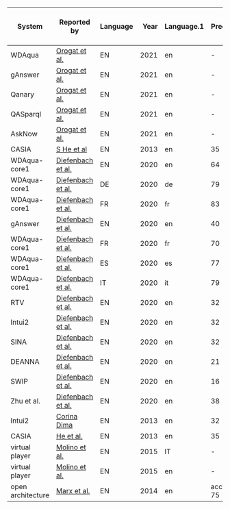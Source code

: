 |     System      |                                                                                                              Reported by                                                                                                               |Language|Year|Language.1| Precision  |Recall| F1  |Data manipulations / Preprocessing|Full/sample/augmented vesion of the dataset used|
|-----------------|----------------------------------------------------------------------------------------------------------------------------------------------------------------------------------------------------------------------------------------|--------|---:|----------|------------|------|-----|----------------------------------|------------------------------------------------|
|WDAqua           |[Orogat et al.](https://arxiv.org/pdf/2105.00811.pdf)                                                                                                                                                                                   |EN      |2021|en        |-           |-     |   11|-                                 |-                                               |
|gAnswer          |[Orogat et al.](https://arxiv.org/pdf/2105.00811.pdf)                                                                                                                                                                                   |EN      |2021|en        |-           |-     |   16|-                                 |-                                               |
|Qanary           |[Orogat et al.](https://arxiv.org/pdf/2105.00811.pdf)                                                                                                                                                                                   |EN      |2021|en        |-           |-     |    2|-                                 |-                                               |
|QASparql         |[Orogat et al.](https://arxiv.org/pdf/2105.00811.pdf)                                                                                                                                                                                   |EN      |2021|en        |-           |-     |    6|-                                 |-                                               |
|AskNow           |[Orogat et al.](https://arxiv.org/pdf/2105.00811.pdf)                                                                                                                                                                                   |EN      |2021|en        |-           |-     |   13|-                                 |-                                               |
|CASIA            |[S He et al](http://www.nlpr.ia.ac.cn/cip/shizhuhe/articles/QALD-3.pdf)                                                                                                                                                                 |EN      |2013|en        |          35|    36|   36|-                                 |-                                               |
|WDAqua-core1     |[Diefenbach et al.](http://www.semantic-web-journal.net/system/files/swj2038.pdf)                                                                                                                                                       |EN      |2020|en        |          64|    42|   51|-                                 |-                                               |
|WDAqua-core1     |[Diefenbach et al.](http://www.semantic-web-journal.net/system/files/swj2038.pdf)                                                                                                                                                       |DE      |2020|de        |          79|    28|   42|-                                 |-                                               |
|WDAqua-core1     |[Diefenbach et al.](http://www.semantic-web-journal.net/system/files/swj2038.pdf)                                                                                                                                                       |FR      |2020|fr        |          83|    27|   41|-                                 |-                                               |
|gAnswer          |[Diefenbach et al.](http://www.semantic-web-journal.net/system/files/swj2038.pdf)                                                                                                                                                       |EN      |2020|en        |          40|    40|   40|-                                 |-                                               |
|WDAqua-core1     |[Diefenbach et al.](http://www.semantic-web-journal.net/system/files/swj2038.pdf)                                                                                                                                                       |FR      |2020|fr        |          70|    26|   38|-                                 |-                                               |
|WDAqua-core1     |[Diefenbach et al.](http://www.semantic-web-journal.net/system/files/swj2038.pdf)                                                                                                                                                       |ES      |2020|es        |          77|    24|   37|-                                 |-                                               |
|WDAqua-core1     |[Diefenbach et al.](http://www.semantic-web-journal.net/system/files/swj2038.pdf)                                                                                                                                                       |IT      |2020|it        |          79|    23|   36|-                                 |-                                               |
|RTV              |[Diefenbach et al.](http://www.semantic-web-journal.net/system/files/swj2038.pdf)                                                                                                                                                       |EN      |2020|en        |          32|    34|   33|-                                 |-                                               |
|Intui2           |[Diefenbach et al.](http://www.semantic-web-journal.net/system/files/swj2038.pdf)                                                                                                                                                       |EN      |2020|en        |          32|    32|   32|-                                 |-                                               |
|SINA             |[Diefenbach et al.](http://www.semantic-web-journal.net/system/files/swj2038.pdf)                                                                                                                                                       |EN      |2020|en        |          32|    32|   32|-                                 |-                                               |
|DEANNA           |[Diefenbach et al.](http://www.semantic-web-journal.net/system/files/swj2038.pdf)                                                                                                                                                       |EN      |2020|en        |          21|    21|   21|-                                 |-                                               |
|SWIP             |[Diefenbach et al.](http://www.semantic-web-journal.net/system/files/swj2038.pdf)                                                                                                                                                       |EN      |2020|en        |          16|    17|   17|-                                 |-                                               |
|Zhu et al.       |[Diefenbach et al.](http://www.semantic-web-journal.net/system/files/swj2038.pdf)                                                                                                                                                       |EN      |2020|en        |          38|    42|   38|-                                 |-                                               |
|Intui2           |[Corina Dima](https://citeseerx.ist.psu.edu/viewdoc/download?doi=10.1.1.666.7844&rep=rep1&type=pdf)                                                                                                                                     |EN      |2013|en        |          32|    32|   32|-                                 |DBpedia 3.8                                     |
|CASIA            |[He et al.](http://nlpr-web.ia.ac.cn/cip/~liukang/liukangPageFile/QALD-3.pdf)                                                                                                                                                           |EN      |2013|en        |          35|    36|   36|-                                 |-                                               |
|virtual player   |[Molino et al.](https://reader.elsevier.com/reader/sd/pii/S0004370215000259?token=FB393D21799A6B75BDC436414AE01B228DF054D86D53A35C538F9F7B859CBD11103353F39E7530607239E025589F7A18&originRegion=eu-west-1&originCreation=20220102201741)|EN      |2015|IT        |-           |-     |64.29|-                                 |-                                               |
|virtual player   |[Molino et al.](https://reader.elsevier.com/reader/sd/pii/S0004370215000259?token=FB393D21799A6B75BDC436414AE01B228DF054D86D53A35C538F9F7B859CBD11103353F39E7530607239E025589F7A18&originRegion=eu-west-1&originCreation=20220102201741)|EN      |2015|en        |-           |-     |59.47|-                                 |-                                               |
|open architecture|[Marx et al.](https://dl.acm.org/doi/abs/10.1145/2660517.2660519?casa_token=fiz_S3BfluoAAAAA:H0XJuhnjMIH5CH_y7lO6_I7xmCUo_1Of3wwQx0CyYB6adVDVxjrn0Rq3HSJUmfSG4cFAoG1cXN7_Iw)                                                            |EN      |2014|en        |accuracy: 75|-     |-    |-                                 |-                                               |
